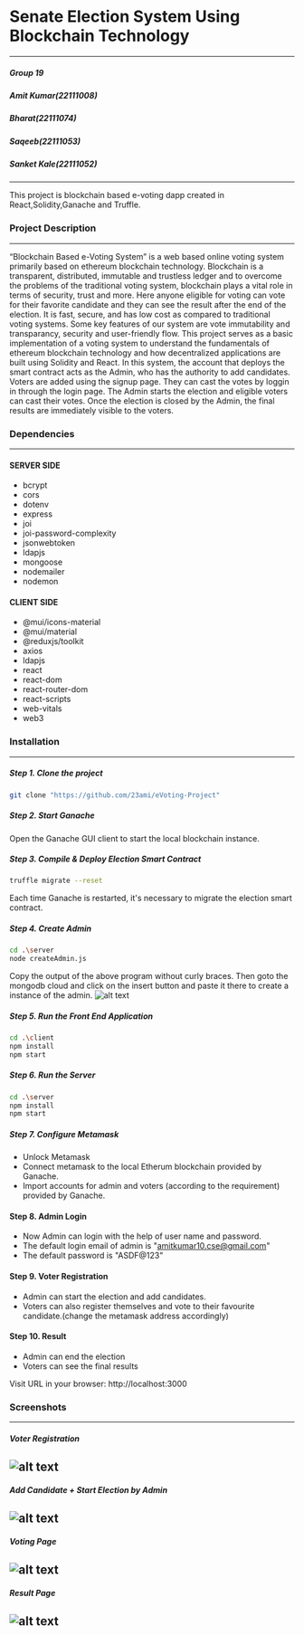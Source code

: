 # Senate Election System Using Blockchain Technology
---
##### Group 19
##### Amit Kumar(22111008)
##### Bharat(22111074)
##### Saqeeb(22111053)
##### Sanket Kale(22111052)
---

This project is blockchain based e-voting dapp created in React,Solidity,Ganache and Truffle.

### Project Description
---
“Blockchain Based e-Voting System” is a web based online voting system primarily based on ethereum blockchain technology. Blockchain is a transparent, distributed, immutable and trustless ledger and to overcome the problems of the traditional voting system, blockchain plays a vital role in terms of security, trust and more. Here anyone eligible for voting can vote for their favorite candidate and they can see the result after the end of the election. It is fast, secure, and has low cost as compared to traditional voting systems. Some key features of our system are vote immutability and transparancy, security and user-friendly flow.
This project serves as a basic implementation of a voting system to understand the fundamentals of ethereum blockchain technology and how decentralized applications are built using Solidity and React. In this system, the account that deploys the smart contract acts as the Admin, who has the authority to add candidates. Voters are added using the signup page. They can cast the votes by loggin in through the login page. The Admin starts the election and eligible voters can cast their votes. Once the election is closed by the Admin, the final results are immediately visible to the voters.

### Dependencies
---
#### SERVER SIDE
* bcrypt
* cors
* dotenv
* express
* joi
* joi-password-complexity
* jsonwebtoken
* ldapjs
* mongoose
* nodemailer
* nodemon
#### CLIENT SIDE
* @mui/icons-material
* @mui/material
* @reduxjs/toolkit
* axios
* ldapjs
* react
* react-dom
* react-router-dom
* react-scripts
* web-vitals
* web3

### Installation
---
##### Step 1. Clone the project 
```sh
git clone "https://github.com/23ami/eVoting-Project"
```
##### Step 2. Start Ganache
Open the Ganache GUI client to start the local blockchain instance.
##### Step 3. Compile & Deploy Election Smart Contract
```sh
truffle migrate --reset
```
Each time Ganache is restarted, it's necessary to migrate the election smart contract.
##### Step 4. Create Admin
```sh
cd .\server
node createAdmin.js
```
Copy the output of the above program without curly braces. Then goto the mongodb cloud and click on the insert button and paste it there to create a instance of the admin.
![alt text](https://github.com/23ami/eVoting-Project/blob/main/projectImages/image5.png?raw=true)

##### Step 5. Run the Front End Application
```sh
cd .\client
npm install
npm start
```

##### Step 6. Run the Server
```sh
cd .\server
npm install
npm start
```
##### Step 7. Configure Metamask
- Unlock Metamask
- Connect metamask to the local Etherum blockchain provided by Ganache.
- Import accounts for admin and voters (according to the requirement) provided by Ganache.

#### Step 8. Admin Login
- Now Admin can login with the help of user name and password.
- The default login email of admin is "amitkumar10.cse@gmail.com"
- The default password is "ASDF@123"

#### Step 9. Voter Registration
- Admin can start the election and add candidates.
- Voters can also register themselves and vote to their favourite candidate.(change the metamask address accordingly) 

#### Step 10. Result
- Admin can end the election 
- Voters can see the final results

Visit URL in your browser: http://localhost:3000

### Screenshots
---
##### Voter Registration
![alt text](https://github.com/23ami/eVoting-Project/blob/main/projectImages/image1.png?raw=true)
---
##### Add Candidate + Start Election by Admin
![alt text](https://github.com/23ami/eVoting-Project/blob/main/projectImages/image2.png?raw=true)
---
##### Voting Page
![alt text](https://github.com/23ami/eVoting-Project/blob/main/projectImages/image3.png?raw=true)
---
##### Result Page
![alt text](https://github.com/23ami/eVoting-Project/blob/main/projectImages/image4.png?raw=true)
---